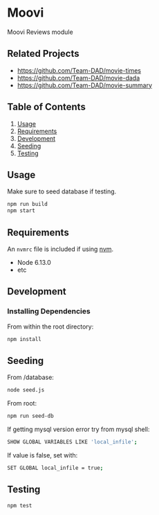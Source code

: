 # Moovi

Moovi Reviews module

## Related Projects

  - https://github.com/Team-DAD/movie-times
  - https://github.com/Team-DAD/movie-dada
  - https://github.com/Team-DAD/movie-summary

## Table of Contents

1. [Usage](#Usage)
1. [Requirements](#requirements)
1. [Development](#development)
1. [Seeding](#seeding)
1. [Testing](#testing)

## Usage

Make sure to seed database if testing.
```sh
npm run build
npm start
```

## Requirements

An `nvmrc` file is included if using [nvm](https://github.com/creationix/nvm).

- Node 6.13.0
- etc

## Development

### Installing Dependencies

From within the root directory:

```sh
npm install
```

## Seeding

From /database:
```sh
node seed.js
```

From root:
```sh
npm run seed-db
```

If getting mysql version error try from mysql shell:
```sh
SHOW GLOBAL VARIABLES LIKE 'local_infile';
```

If value is false, set with:
```sh
SET GLOBAL local_infile = true;
```

## Testing
```sh
npm test
```